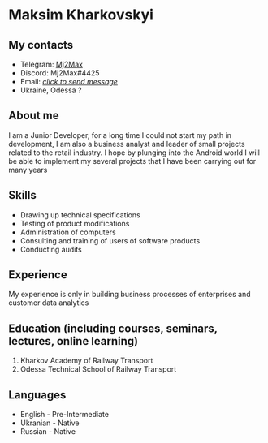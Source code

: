 # Maksim  Kharkovskyi

## My contacts
* Telegram: [Mj2Max](https://t.me/Mj2Max)
* Discord: Mj2Max#4425
* Email: [*click to send message*](mailto:mj2max2bond@gmail.com)
* Ukraine, Odessa ?

## About me
I am a Junior Developer, for a long time I could not start my path in development, I am also a business analyst and leader of small projects related to the retail industry. I hope by plunging into the Android world I will be able to implement my several projects that I have been carrying out for many years

## Skills

* Drawing up technical specifications
* Testing of product modifications
* Administration of computers
* Consulting and training of users of software products
* Conducting audits

## Experience 
My experience is only in building business processes of enterprises
and customer data analytics

## Education (including courses, seminars, lectures, online learning)
1. Kharkov Academy of Railway Transport
2. Odessa Technical School of Railway Transport

## Languages
* English - Pre-Intermediate
* Ukranian - Native
* Russian - Native
